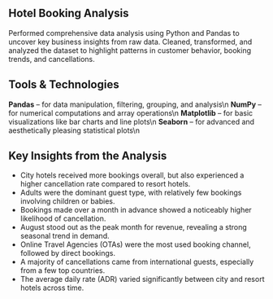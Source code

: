 ## Hotel Booking Analysis
Performed comprehensive data analysis using Python and Pandas to uncover key business insights from raw data. Cleaned, transformed, and analyzed the dataset to highlight patterns in customer behavior, booking trends, and cancellations.

## Tools & Technologies
**Pandas** – for data manipulation, filtering, grouping, and analysis\n
**NumPy** – for numerical computations and array operations\n
**Matplotlib** – for basic visualizations like bar charts and line plots\n
**Seaborn** – for advanced and aesthetically pleasing statistical plots\n

## Key Insights from the Analysis
- City hotels received more bookings overall, but also experienced a higher cancellation rate compared to resort hotels.
- Adults were the dominant guest type, with relatively few bookings involving children or babies.
- Bookings made over a month in advance showed a noticeably higher likelihood of cancellation.
- August stood out as the peak month for revenue, revealing a strong seasonal trend in demand.
- Online Travel Agencies (OTAs) were the most used booking channel, followed by direct bookings.
- A majority of cancellations came from international guests, especially from a few top countries.
- The average daily rate (ADR) varied significantly between city and resort hotels across time.



